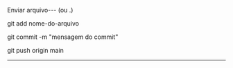 Enviar arquivo--- (ou .)

git add nome-do-arquivo

git commit -m "mensagem do commit"

git push origin main

---


